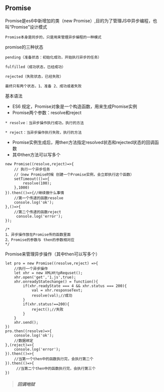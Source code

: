 ## Promise

Promise是es6中新增加的类（new Promise）,目的为了管理JS中异步编程，也叫“Promise”设计模式


`Promise本身是同步的，只是用来管理异步编程的一种模式`

promise的三种状态

```
pending（准备状态：初始化成功，开始执行异步的任务）

fulfilled（成功状态，已经成功）

rejected（失败状态，已经失败）

最终只有两个状态，1、准备 2、成功或者失败
```


基本语法
- ES6 规定，Promise对象是一个构造函数，用来生成Promise实例
- Promise两个参数：resolve和reject


```
* resolve：当异步操作执行成功，执行的方法

* reject：当异步操作执行失败，执行的方法
```
-  Promise实例生成后，用then方法指定resolved状态和rejected状态的回调函数
- 其中then方法可以写多个


```
new Promise((resolve,reject)=>{
    // 执行一个异步任务
    //（new Promise时候 创建一个Promise实例，会立即执行这个函数）
    setTimeout(()=>{
        resolve(100);
    },1000)
}).then(()=>{//继续做什么事情
    //第一个传递的函数resolve
    console.log('ok');
},()=>{
    //第二个传递的函数reject
     console.log('error');
});

/*
1、异步操作放在Promise传的函数里面
2、Promise的参数与 then的参数相对应
*/
```
Promise来管理异步操作（其中then可以写多个）

```
let pro = new Promise((resolve,reject) =>{
    //执行一个异步操作
    let xhr = new XMLHttpRequset();
    xhr.open('get','1.js',true);
    xhr.onreadyStatechange() = function(){
        if(xhr.readyState === 4 && xhr.status === 200){
            val = xhr.responseText;
            resolve(val);//成功
        }
        if(xhr.status!==200){
            reject();//失败
        }
    }
    xhr.send();
})
pro.then((resolve)=>{
    console.log('ok');
    //数据绑定
},(reject)=>{
    console.log('error');
}).then(()=>{
    //当第一个then中的函数执行完，会执行第二个
}).then(()=>{
     //当第二个then中的函数执行完，会执行第三个
})

```
> ##### 回调地狱